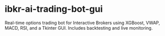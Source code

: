 # ibkr-ai-trading-bot-gui
Real-time options trading bot for Interactive Brokers using XGBoost, VWAP, MACD, RSI, and a Tkinter GUI. Includes backtesting and live monitoring.
